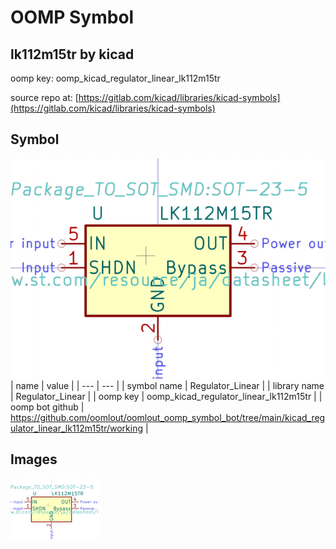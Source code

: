 # OOMP Symbol  
## lk112m15tr  by kicad  
  
oomp key: oomp_kicad_regulator_linear_lk112m15tr  
  
source repo at: [https://gitlab.com/kicad/libraries/kicad-symbols](https://gitlab.com/kicad/libraries/kicad-symbols)  
## Symbol  
  
[![working.png](working_600.png)](working.png)  
| name | value | 
| --- | --- | 
| symbol name | Regulator_Linear | 
| library name | Regulator_Linear | 
| oomp key | oomp_kicad_regulator_linear_lk112m15tr | 
| oomp bot github | https://github.com/oomlout/oomlout_oomp_symbol_bot/tree/main/kicad_regulator_linear_lk112m15tr/working | 
## Images  
  
[![working.png](working_140.png)](working.png)  
